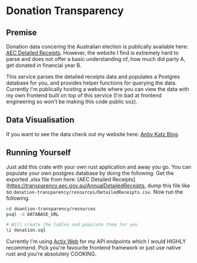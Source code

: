 # Donation Transparency

## Premise

Donation data concering the Australian election is publically available here: [AEC Detailed Receipts](https://transparency.aec.gov.au/AnnualDetailedReceipts). However, the website I find is extremely hard to parse and does not offer a basic understanding of, how much did party A, get donated in financial year B.

This service parses the detailed receipts data and populates a Postgres database for you, and provides helper functions for querying the data. Currently I'm publically hosting a website where you can view the data with my own frontend built on top of this service (I'm bad at frontend engineering so won't be making this code public soz).

## Data Visualisation

If you want to see the data check out my website here: [Anby Katz Blog](https://anbykatz.me/projects/donation-transparency/party).

## Running Yourself

Just add this crate with your own rust application and away you go. You can populate your own postgres database by doing the following. Get the exported .xlsx file from here: [AEC Detailed Receipts](https://transparency.aec.gov.au/AnnualDetailedReceipts, dump this file like so `donation-transparency/resources/DetailedReceipts.csv`. Now run the following.

```bash
cd doantion-transparency/resources
psql -d DATABASE_URL

# Will create the tables and populate them for you
\i donation.sql
```

Currently I'm using [Actix Web](https://actix.rs/) for my API endpoints which I would HIGHLY recommend. Pick you're favourite frontend framework or just use native rust and you're absolutely COOKING.
